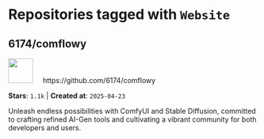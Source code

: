 # Repositories tagged with `Website`


## 6174/comflowy


<a href='https://github.com/6174/comflowy'>
<img src="https://avatars.githubusercontent.com/u/3872872?v=4" width="50" height="50"></a> &nbsp; &nbsp; https://github.com/6174/comflowy

**Stars**: `1.1k` | **Created at**: `2025-04-23`


Unleash endless possibilities with ComfyUI and Stable Diffusion, committed to crafting refined AI-Gen tools and cultivating a vibrant community for both developers and users. 
